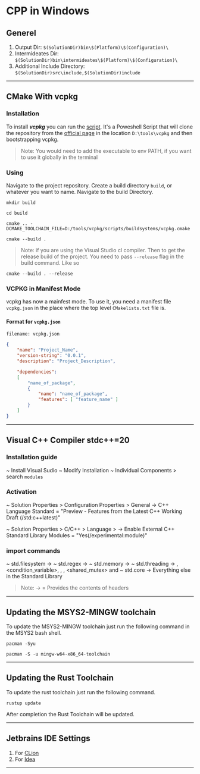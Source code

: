 # CPP in Windows

## Generel

1. Output Dir: `$(SolutionDir)bin\$(Platform)\$(Configuration)\`
2. Intermideates Dir: `$(SolutionDir)bin\intermideates\$(Platform)\$(Configuration)\`
3. Additional Include Directory: `$(SolutionDir)src\include,$(SolutionDir)include`

---

## CMake With vcpkg

### Installation

To install ***vcpkg*** you can run the [script](./scripts/install-vcpkg.ps1). It's a
Poweshell Script that will clone the repository from the
[official page](https://github.com/microsoft/vcpkg.git) in the location `D:\tools\vcpkg`
and then bootstrapping vcpkg.

> Note: You would need to add the executable to env PATH, if you want to use it globally in the terminal

### Using

Navigate to the project repository. Create a build directory `build`, or whatever you want to name.
Navigate to the build Directory.

```terminal
mkdir build

cd build
```

```terminal
cmake .. -DCMAKE_TOOLCHAIN_FILE=D:/tools/vcpkg/scripts/buildsystems/vcpkg.cmake
```

```terminal
cmake --build .
```

> Note: if you are using the Visual Studio cl compiler.
> Then to get the release build of the project.
> You need to pass `--release` flag in the build command. Like so

```terminal
cmake --build . --release
```

### VCPKG in Manifest Mode

vcpkg has now a mainfest mode. To use it, you need a manifest file `vcpkg.json` in the
place where the top level `CMakelists.txt` file is.

#### Format for `vcpkg.json`

`filename: vcpkg.json`

```json
{
    "name": "Project_Name",
    "version-string": "0.0.1",
    "description": "Project_Description",

    "dependencies":
    [
        "name_of_package",
        {
            "name": "name_of_package",
            "features": [ "feature_name" ]
        }
    ]
}
```

---

## Visual C++ Compiler stdc++=20

### Installation guide

~ Install Visual Sudio
~ Modify Installation
~ Individual Components > search ``` modules ```

### Activation

~ Solution Properties > Configuration Properties > General
-> C++ Language Standard = "Preview - Features from the Latest C++ Working Draft (/std:c++latest)"

~ Solution Properties > C/C++ > Language >
-> Enable External C++ Standard Library Modules = "Yes(/experimental:module)"

### import commands

~ std.filesystem -> <filesystem>
~ std.regex -> <regex>
~ std.memory -> <memory>
~ std.threading -> <atomic>, <condition_variable>, <future>, <mutex>, <shared_mutex> and <thread>
~ std.core -> Everything else in the Standard Library

> Note: -> = Provides the contents of headers

---

## Updating the MSYS2-MINGW toolchain

To update the MSYS2-MINGW toolchain just run the following command in the MSYS2 bash shell.

```terminal
pacman -Syu

pacman -S -u mingw-w64-x86_64-toolchain
```

---

## Updating the Rust Toolchain

To update the rust toolchain just run the following command.

```terminal
rustup update
```

After completion the Rust Toolchain will be updated.

---

## Jetbrains IDE Settings

1. For [CLion](./.jetbrains-settings/CLion)
2. For [Idea](./.jetbrains-settings/Idea)

---

